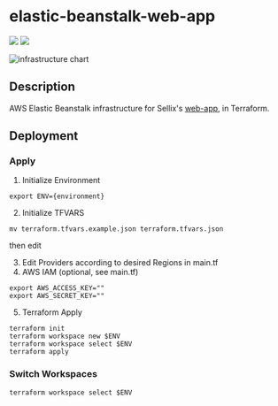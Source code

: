# elastic-beanstalk-web-app

![](https://img.shields.io/badge/Sellix-AWS-orange) ![](https://img.shields.io/badge/Version-v2.0.0-blueviolet)

![infrastructure chart](https://cdn.sellix.io/static/github/web-app-accelerator.png)

## Description

AWS Elastic Beanstalk infrastructure for Sellix's [web-app](https://sellix.io), in Terraform.

## Deployment

### Apply

1. Initialize Environment

`export ENV={environment}`

2. Initialize TFVARS

`mv terraform.tfvars.example.json terraform.tfvars.json`

then edit

3. Edit Providers according to desired Regions in main.tf
4. AWS IAM (optional, see main.tf)
```
export AWS_ACCESS_KEY=""
export AWS_SECRET_KEY=""
```

5. Terraform Apply

```
terraform init
terraform workspace new $ENV
terraform workspace select $ENV
terraform apply
```

### Switch Workspaces

`terraform workspace select $ENV`
